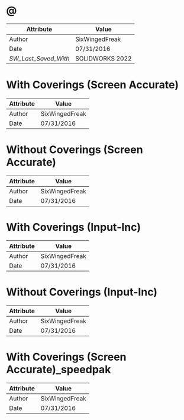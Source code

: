 # @
| Attribute | Value |
| ---  | ---     |
| Author | SixWingedFreak |
| Date | 07/31/2016 |
| _SW_Last_Saved_With_ | SOLIDWORKS 2022 |
# With Coverings (Screen Accurate)
| Attribute | Value |
| ---  | ---     |
| Author | SixWingedFreak |
| Date | 07/31/2016 |
# Without Coverings (Screen Accurate)
| Attribute | Value |
| ---  | ---     |
| Author | SixWingedFreak |
| Date | 07/31/2016 |
# With Coverings (Input-Inc)
| Attribute | Value |
| ---  | ---     |
| Author | SixWingedFreak |
| Date | 07/31/2016 |
# Without Coverings (Input-Inc)
| Attribute | Value |
| ---  | ---     |
| Author | SixWingedFreak |
| Date | 07/31/2016 |
# With Coverings (Screen Accurate)_speedpak
| Attribute | Value |
| ---  | ---     |
| Author | SixWingedFreak |
| Date | 07/31/2016 |
